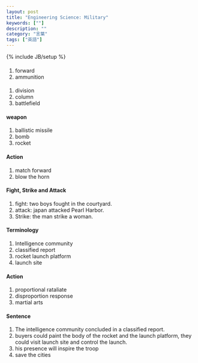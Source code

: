 ```yaml
---
layout: post
title: "Engineering Science: Military"
keywords: [""]
description: ""
category: "言葉"
tags: ["英語"]
---
```

{% include JB/setup %}

####
1. forward
2. ammunition

####
1. division
2. column
3. battlefield

#### weapon
1. ballistic missile
2. bomb
3. rocket

#### Action
1. match forward
2. blow the horn


#### Fight, Strike and Attack
1. fight: two boys fought in the courtyard.
2. attack: japan attacked Pearl Harbor.
3. Strike: the man strike a woman.

#### Terminology
1. Intelligence community
2. classified report
3. rocket launch platform
4. launch site

#### Action
1. proportional rataliate
2. disproportion response
3. martial arts


#### Sentence
1. The intelligence community concluded in a classified report.
2. buyers could paint the body of the rocket and the launch platform, they could
   visit launch site and control the launch.
3. his presence will inspire the troop
4. save the cities




